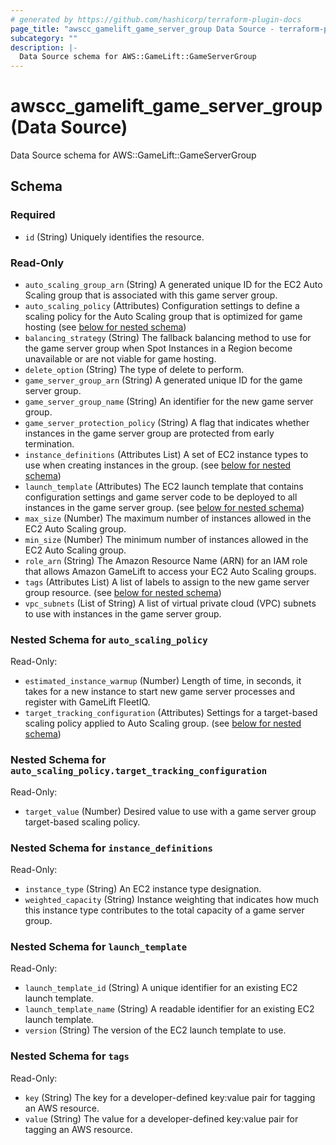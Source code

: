 ```yaml
---
# generated by https://github.com/hashicorp/terraform-plugin-docs
page_title: "awscc_gamelift_game_server_group Data Source - terraform-provider-awscc"
subcategory: ""
description: |-
  Data Source schema for AWS::GameLift::GameServerGroup
---
```


# awscc_gamelift_game_server_group (Data Source)

Data Source schema for AWS::GameLift::GameServerGroup



<!-- schema generated by tfplugindocs -->
## Schema

### Required

- `id` (String) Uniquely identifies the resource.

### Read-Only

- `auto_scaling_group_arn` (String) A generated unique ID for the EC2 Auto Scaling group that is associated with this game server group.
- `auto_scaling_policy` (Attributes) Configuration settings to define a scaling policy for the Auto Scaling group that is optimized for game hosting (see [below for nested schema](#nestedatt--auto_scaling_policy))
- `balancing_strategy` (String) The fallback balancing method to use for the game server group when Spot Instances in a Region become unavailable or are not viable for game hosting.
- `delete_option` (String) The type of delete to perform.
- `game_server_group_arn` (String) A generated unique ID for the game server group.
- `game_server_group_name` (String) An identifier for the new game server group.
- `game_server_protection_policy` (String) A flag that indicates whether instances in the game server group are protected from early termination.
- `instance_definitions` (Attributes List) A set of EC2 instance types to use when creating instances in the group. (see [below for nested schema](#nestedatt--instance_definitions))
- `launch_template` (Attributes) The EC2 launch template that contains configuration settings and game server code to be deployed to all instances in the game server group. (see [below for nested schema](#nestedatt--launch_template))
- `max_size` (Number) The maximum number of instances allowed in the EC2 Auto Scaling group.
- `min_size` (Number) The minimum number of instances allowed in the EC2 Auto Scaling group.
- `role_arn` (String) The Amazon Resource Name (ARN) for an IAM role that allows Amazon GameLift to access your EC2 Auto Scaling groups.
- `tags` (Attributes List) A list of labels to assign to the new game server group resource. (see [below for nested schema](#nestedatt--tags))
- `vpc_subnets` (List of String) A list of virtual private cloud (VPC) subnets to use with instances in the game server group.

<a id="nestedatt--auto_scaling_policy"></a>
### Nested Schema for `auto_scaling_policy`

Read-Only:

- `estimated_instance_warmup` (Number) Length of time, in seconds, it takes for a new instance to start new game server processes and register with GameLift FleetIQ.
- `target_tracking_configuration` (Attributes) Settings for a target-based scaling policy applied to Auto Scaling group. (see [below for nested schema](#nestedatt--auto_scaling_policy--target_tracking_configuration))

<a id="nestedatt--auto_scaling_policy--target_tracking_configuration"></a>
### Nested Schema for `auto_scaling_policy.target_tracking_configuration`

Read-Only:

- `target_value` (Number) Desired value to use with a game server group target-based scaling policy.



<a id="nestedatt--instance_definitions"></a>
### Nested Schema for `instance_definitions`

Read-Only:

- `instance_type` (String) An EC2 instance type designation.
- `weighted_capacity` (String) Instance weighting that indicates how much this instance type contributes to the total capacity of a game server group.


<a id="nestedatt--launch_template"></a>
### Nested Schema for `launch_template`

Read-Only:

- `launch_template_id` (String) A unique identifier for an existing EC2 launch template.
- `launch_template_name` (String) A readable identifier for an existing EC2 launch template.
- `version` (String) The version of the EC2 launch template to use.


<a id="nestedatt--tags"></a>
### Nested Schema for `tags`

Read-Only:

- `key` (String) The key for a developer-defined key:value pair for tagging an AWS resource.
- `value` (String) The value for a developer-defined key:value pair for tagging an AWS resource.


